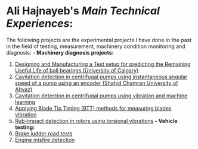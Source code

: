 # **Ali Hajnayeb**'s _Main Technical Experiences_:
The following projects are the experimental projects I have done in the past in the field of testing, measurement, machinery condition monitoring and diagnosis:
**- Machinery diagnosis projects:**
1) [Designing and Manufacturing a Test setup for predicting the Remaining Useful Life of ball bearings (University of Calgary)](https://github.com/hajnayeb/RUL/tree/main)
2) [Cavitation detection in centrifugal pumps using instantaneous angular speed of a pump using an encoder (Shahid Chamran University of Ahvaz)](https://github.com/hajnayeb/IAS-Cav/tree/main)
3) [Cavitation detection in centrifugal pumps using vibration and machine learning](https://github.com/hajnayeb/Vib-Cav)
4) [Applying Blade Tip Timing (BTT) methods for measuring blades vibration](https://github.com/hajnayeb/BTT)
5) [Rub-impact detection in rotors using torsional vibrations](https://github.com/hajnayeb/Rub-Impact)
**- Vehicle testing:**
7) [Brake judder road tests](https://github.com/hajnayeb/Judder)
8) [Engine misfire detection](https://github.com/hajnayeb/Engine)
